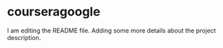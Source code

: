 # courseragoogle
I am editing the README file. Adding some more details about the project description.
